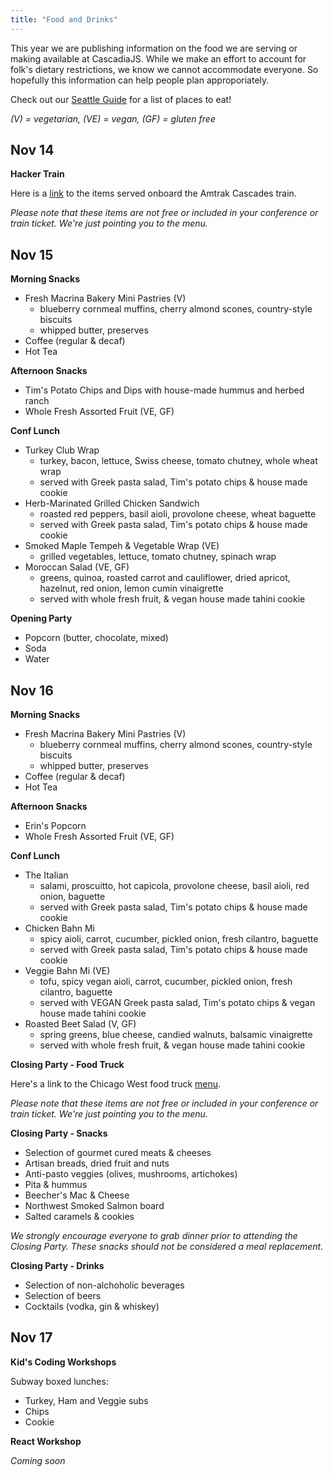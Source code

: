 ```yaml
---
title: "Food and Drinks"
---
```

This year we are publishing information on the food we are serving or making available at CascadiaJS. While we make an effort to account for folk's dietary restrictions, we know we cannot accommodate everyone. So hopefully this information can help people plan approporiately.

Check out our [Seattle Guide](/seattle-guide) for a list of places to eat!

*(V) = vegetarian, (VE) = vegan, (GF) = gluten free*

## Nov 14

**Hacker Train**

Here is a [link](https://www.amtrak.com/content/dam/projects/dotcom/english/public/documents/menus/routes/Amtrak-Cascades-Cafe-Menu.pdf) to the items served onboard the Amtrak Cascades train. 

*Please note that these items are not free or included in your conference or train ticket. We're just pointing you to the menu.*

## Nov 15

**Morning Snacks**

* Fresh Macrina Bakery Mini Pastries (V)
  * blueberry cornmeal muffins, cherry almond scones, country-style biscuits
  * whipped butter, preserves
* Coffee (regular & decaf)
* Hot Tea

**Afternoon Snacks**

* Tim's Potato Chips and Dips with house-made hummus and herbed ranch 
* Whole Fresh Assorted Fruit (VE, GF)

**Conf Lunch**

* Turkey Club Wrap
  * turkey, bacon, lettuce, Swiss cheese, tomato chutney, whole wheat wrap
  * served with Greek pasta salad, Tim's potato chips & house made cookie
* Herb-Marinated Grilled Chicken Sandwich
  * roasted red peppers, basil aioli, provolone cheese, wheat baguette
  * served with Greek pasta salad, Tim's potato chips & house made cookie
* Smoked Maple Tempeh & Vegetable Wrap (VE)
  * grilled vegetables, lettuce, tomato chutney, spinach wrap
* Moroccan Salad (VE, GF)
  * greens, quinoa, roasted carrot and cauliflower, dried apricot, hazelnut, red onion, lemon cumin vinaigrette
  * served with whole fresh fruit, & vegan house made tahini cookie

**Opening Party**

* Popcorn (butter, chocolate, mixed)
* Soda
* Water

## Nov 16

**Morning Snacks**

* Fresh Macrina Bakery Mini Pastries (V)
  * blueberry cornmeal muffins, cherry almond scones, country-style biscuits
  * whipped butter, preserves
* Coffee (regular & decaf)
* Hot Tea

**Afternoon Snacks**

* Erin's Popcorn
* Whole Fresh Assorted Fruit (VE, GF)

**Conf Lunch**

* The Italian
  * salami, proscuitto, hot capicola, provolone cheese, basil aioli, red onion, baguette
  * served with Greek pasta salad, Tim's potato chips & house made cookie
* Chicken Bahn Mi
  * spicy aioli, carrot, cucumber, pickled onion, fresh cilantro, baguette
  * served with Greek pasta salad, Tim's potato chips & house made cookie
* Veggie Bahn Mi (VE)
  * tofu, spicy vegan aioli, carrot, cucumber, pickled onion, fresh cilantro, baguette
  * served with VEGAN Greek pasta salad, Tim's potato chips & vegan house made tahini cookie
* Roasted Beet Salad (V, GF)
  * spring greens, blue cheese, candied walnuts, balsamic vinaigrette
  * served with whole fresh fruit, & vegan house made tahini cookie

**Closing Party - Food Truck**

Here's a link to the Chicago West food truck [menu](/chicago-west-menu.pdf).

*Please note that these items are not free or included in your conference or train ticket. We're just pointing you to the menu.*

**Closing Party - Snacks**

* Selection of gourmet cured meats & cheeses
* Artisan breads, dried fruit and nuts
* Anti-pasto veggies (olives, mushrooms, artichokes)
* Pita & hummus
* Beecher's Mac & Cheese
* Northwest Smoked Salmon board
* Salted caramels & cookies

*We strongly encourage everyone to grab dinner prior to attending the Closing Party. These snacks should not be considered a meal replacement.*

**Closing Party - Drinks**

* Selection of non-alchoholic beverages
* Selection of beers
* Cocktails (vodka, gin & whiskey)

## Nov 17

**Kid's Coding Workshops**

Subway boxed lunches:
* Turkey, Ham and Veggie subs
* Chips
* Cookie

**React Workshop**

*Coming soon*
